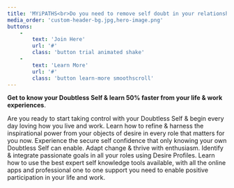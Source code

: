 ```yaml
---
title: 'MYiPATHS<br>Do you need to remove self doubt in your relationship and professional roles'
media_order: 'custom-header-bg.jpg,hero-image.png'
buttons:
    -
        text: 'Join Here'
        url: '#'
        class: 'button trial animated shake'
    -
        text: 'Learn More'
        url: '#'
        class: 'button learn-more smoothscroll'
---
```


**Get to know your Doubtless Self & learn 50% faster from your life & work experiences**.<br>
<p class="text-left">Are you ready to start taking control with your Doubtless Self & begin every day loving how you live and work. Learn how to refine & harness the inspirational power from your objects of desire in every role that matters for you now. Experience the secure self confidence that only knowing your own Doubtless Self can enable. Adapt change & thrive with enthusiasm. Identify & integrate passionate goals in all your roles using Desire Profiles. Learn how to use the best expert self knowledge tools available, with all the online apps and professional one to one support you need to enable positive participation in your life and work.</p>
